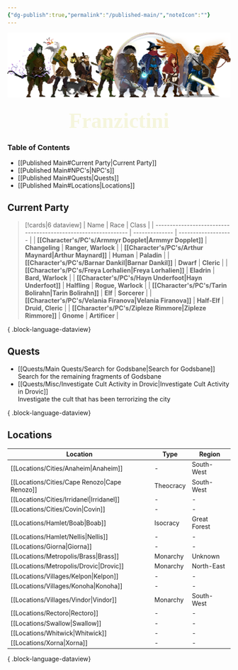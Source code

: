 ```yaml
---
{"dg-publish":true,"permalink":"/published-main/","noteIcon":""}
---
```



![Bad Company.png](/img/user/Attachments/Bad%20Company.png)
<font size="10px" style="font-family: Segoe Print" color=beige><center>**Franzictini**</center></font>
### Table of Contents

- [[Published Main#Current Party\|Current Party]]
- [[Published Main#NPC's\|NPC's]]
- [[Published Main#Quests\|Quests]]
- [[Published Main#Locations\|Locations]]

## Current Party

>[!cards|6 dataview] 
| Name                                                           | Race           | Class               |
| -------------------------------------------------------------- | -------------- | ------------------- |
| **[[Character's/PC's/Armmyr Dopplet\|Armmyr Dopplet]]**     | **Changeling** | **Ranger, Warlock** |
| **[[Character's/PC's/Arthur Maynard\|Arthur Maynard]]**     | **Human**      | **Paladin**         |
| **[[Character's/PC's/Barnar Dankil\|Barnar Dankil]]**       | **Dwarf**      | **Cleric**          |
| **[[Character's/PC's/Freya Lorhalien\|Freya Lorhalien]]**   | **Eladrin**    | **Bard, Warlock**   |
| **[[Character's/PC's/Hayn Underfoot\|Hayn Underfoot]]**     | **Halfling**   | **Rogue, Warlock**  |
| **[[Character's/PC's/Tarin Bolirahn\|Tarin Bolirahn]]**     | **Elf**        | **Sorcerer**        |
| **[[Character's/PC's/Velania Firanova\|Velania Firanova]]** | **Half-Elf**   | **Druid, Cleric**   |
| **[[Character's/PC's/Zipleze Rimmore\|Zipleze Rimmore]]**   | **Gnome**      | **Artificer**       |

{ .block-language-dataview}

## Quests

- [[Quests/Main Quests/Search for Godsbane\|Search for Godsbane]]<br>Search for the remaining fragments of Godsbane
- [[Quests/Misc/Investigate Cult Activity in Drovic\|Investigate Cult Activity in Drovic]]<br>Investigate the cult that has been terrorizing the city

{ .block-language-dataview}

## Locations

| Location                                         | Type      | Region       |
| ------------------------------------------------ | --------- | ------------ |
| [[Locations/Cities/Anaheim\|Anaheim]]         | \-        | South-West   |
| [[Locations/Cities/Cape Renozo\|Cape Renozo]] | Theocracy | South-West   |
| [[Locations/Cities/Irridanel\|Irridanel]]     | \-        | \-           |
| [[Locations/Cities/Covin\|Covin]]             | \-        | \-           |
| [[Locations/Hamlet/Boab\|Boab]]               | Isocracy  | Great Forest |
| [[Locations/Hamlet/Nellis\|Nellis]]           | \-        | \-           |
| [[Locations/Giorna\|Giorna]]                  | \-        | \-           |
| [[Locations/Metropolis/Brass\|Brass]]         | Monarchy  | Unknown      |
| [[Locations/Metropolis/Drovic\|Drovic]]       | Monarchy  | North-East   |
| [[Locations/Villages/Kelpon\|Kelpon]]         | \-        | \-           |
| [[Locations/Villages/Konoha\|Konoha]]         | \-        | \-           |
| [[Locations/Villages/Vindor\|Vindor]]         | Monarchy  | South-West   |
| [[Locations/Rectoro\|Rectoro]]                | \-        | \-           |
| [[Locations/Swallow\|Swallow]]                | \-        | \-           |
| [[Locations/Whitwick\|Whitwick]]              | \-        | \-           |
| [[Locations/Xorna\|Xorna]]                    | \-        | \-           |

{ .block-language-dataview}